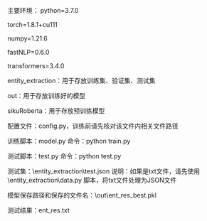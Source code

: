 主要环境：
  python=3.7.0
  
  torch=1.8.1+cu111

  numpy=1.21.6

  fastNLP=0.6.0

  transformers=3.4.0
  
entity_extraction：用于存放训练集、验证集、测试集

out：用于存放训练好的模型

sikuRoberta：用于存放预训练模型

配置文件：config.py，训练前请先核对该文件内相关文件路径

训练脚本：model.py 命令：python train.py

测试脚本：test.py 命令：python test.py

测试集：\entity_extraction\test.json  说明：如果是txt文件，请先使用\entity_extraction\data.py 脚本，将txt文件处理为JSON文件

模型保存路径和保存的文件名：\out\ent_res_best.pkl

测试结果：ent_res.txt
